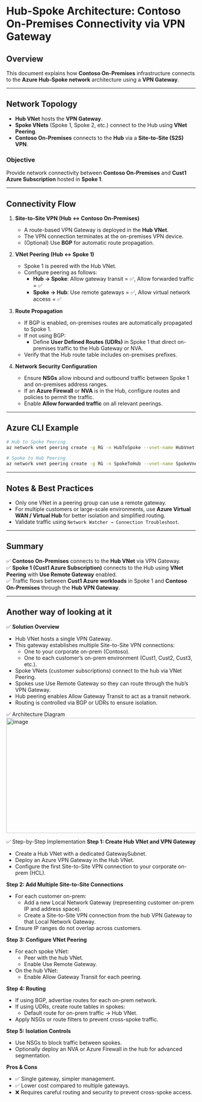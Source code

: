 # Hub-Spoke Architecture: Contoso On-Premises Connectivity via VPN Gateway

## Overview

This document explains how **Contoso On-Premises** infrastructure connects to the **Azure Hub-Spoke network** architecture using a **VPN Gateway**.

---

## Network Topology

- **Hub VNet** hosts the **VPN Gateway**.
- **Spoke VNets** (Spoke 1, Spoke 2, etc.) connect to the Hub using **VNet Peering**.
- **Contoso On-Premises** connects to the **Hub** via a **Site-to-Site (S2S) VPN**.

### Objective

Provide network connectivity between **Contoso On-Premises** and **Cust1 Azure Subscription** hosted in **Spoke 1**.

---

## Connectivity Flow

1. **Site-to-Site VPN (Hub <-> Contoso On-Premises)**  
   - A route-based VPN Gateway is deployed in the **Hub VNet**.
   - The VPN connection terminates at the on-premises VPN device.
   - (Optional) Use **BGP** for automatic route propagation.

2. **VNet Peering (Hub <-> Spoke 1)**  
   - Spoke 1 is peered with the Hub VNet.
   - Configure peering as follows:
     - **Hub → Spoke**: Allow gateway transit = ✅, Allow forwarded traffic = ✅
     - **Spoke → Hub**: Use remote gateways = ✅, Allow virtual network access = ✅

3. **Route Propagation**
   - If BGP is enabled, on-premises routes are automatically propagated to Spoke 1.
   - If not using BGP:
     - Define **User Defined Routes (UDRs)** in Spoke 1 that direct on-premises traffic to the Hub Gateway or NVA.
   - Verify that the Hub route table includes on-premises prefixes.

4. **Network Security Configuration**
   - Ensure **NSGs** allow inbound and outbound traffic between Spoke 1 and on-premises address ranges.
   - If an **Azure Firewall** or **NVA** is in the Hub, configure routes and policies to permit the traffic.
   - Enable **Allow forwarded traffic** on all relevant peerings.

---

## Azure CLI Example

```bash
# Hub to Spoke Peering
az network vnet peering create -g RG -n HubToSpoke --vnet-name HubVnet --remote-vnet SpokeVnet   --allow-vnet-access true --allow-gateway-transit true --allow-forwarded-traffic true

# Spoke to Hub Peering
az network vnet peering create -g RG -n SpokeToHub --vnet-name SpokeVnet --remote-vnet HubVnet   --allow-vnet-access true --use-remote-gateways true --allow-forwarded-traffic true
```

---

## Notes & Best Practices

- Only one VNet in a peering group can use a remote gateway.
- For multiple customers or large-scale environments, use **Azure Virtual WAN / Virtual Hub** for better isolation and simplified routing.
- Validate traffic using `Network Watcher → Connection Troubleshoot`.

---

## Summary

✅ **Contoso On-Premises** connects to the **Hub VNet** via VPN Gateway.  
✅ **Spoke 1 (Cust1 Azure Subscription)** connects to the Hub using **VNet Peering** with **Use Remote Gateway** enabled.  
✅ Traffic flows between **Cust1 Azure workloads** in Spoke 1 and **Contoso On-Premises** through the **Hub VPN Gateway**.

---

## Another way of looking at it

✅ **Solution Overview**

- Hub VNet hosts a single VPN Gateway.
- This gateway establishes multiple Site-to-Site VPN connections:
   - One to your corporate on-prem (Contoso).
   - One to each customer’s on-prem environment (Cust1, Cust2, Cust3, etc.).
- Spoke VNets (customer subscriptions) connect to the hub via VNet Peering.
- Spokes use Use Remote Gateway so they can route through the hub’s VPN Gateway.
- Hub peering enables Allow Gateway Transit to act as a transit network.
- Routing is controlled via BGP or UDRs to ensure isolation.


✅ Architecture Diagram
<img width="738" height="307" alt="image" src="https://github.com/user-attachments/assets/98431e86-7130-435b-b285-cd905dbdfcf3" />



✅ Step-by-Step Implementation
**Step 1: Create Hub VNet and VPN Gateway**
- Create a Hub VNet with a dedicated GatewaySubnet.
- Deploy an Azure VPN Gateway in the Hub VNet.
- Configure the first Site-to-Site VPN connection to your corporate on-prem (HCL).

**Step 2: Add Multiple Site-to-Site Connections**
- For each customer on-prem:
  - Add a new Local Network Gateway (representing customer on-prem IP and address space).
  - Create a Site-to-Site VPN connection from the hub VPN Gateway to that Local Network Gateway.
- Ensure IP ranges do not overlap across customers.

**Step 3: Configure VNet Peering** 
- For each spoke VNet:
  - Peer with the hub VNet.
  - Enable Use Remote Gateway.
- On the hub VNet:
  - Enable Allow Gateway Transit for each peering.

**Step 4: Routing**
- If using BGP, advertise routes for each on-prem network.
- If using UDRs, create route tables in spokes:
  - Default route for on-prem traffic → Hub VNet.
- Apply NSGs or route filters to prevent cross-spoke traffic.

**Step 5: Isolation Controls**
- Use NSGs to block traffic between spokes.
- Optionally deploy an NVA or Azure Firewall in the hub for advanced segmentation.

**Pros & Cons**

- ✅ Single gateway, simpler management.
- ✅ Lower cost compared to multiple gateways.
- ❌ Requires careful routing and security to prevent cross-spoke access.


